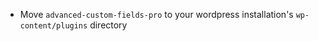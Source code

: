 - Move `advanced-custom-fields-pro` to your wordpress installation's `wp-content/plugins` directory
